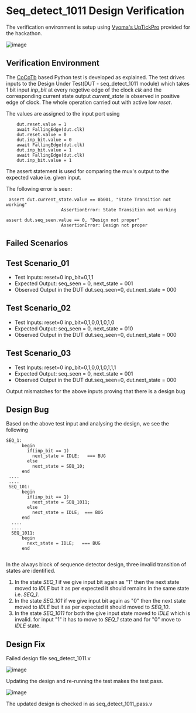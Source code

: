 # Seq_detect_1011 Design Verification

The verification environment is setup using [Vyoma's UpTickPro](https://vyomasystems.com) provided for the hackathon.


![image](https://user-images.githubusercontent.com/109664284/182092227-f7b15b25-06d5-44b5-a450-817094690cbf.png)


## Verification Environment

The [CoCoTb](https://www.cocotb.org/) based Python test is developed as explained. The test drives inputs to the Design Under Test(DUT - seq_detect_1011 module) which takes 1 bit input *inp_bit* at every negetive edge of the clock *clk* and the corresponding current state output *current_state* is observed in positive edge of clock. The whole operation carried out with active low *reset*.

The values are assigned to the input port using 
```
    dut.reset.value = 1
    await FallingEdge(dut.clk) 
    dut.reset.value = 0
    dut.inp_bit.value = 0
    await FallingEdge(dut.clk)
    dut.inp_bit.value = 1
    await FallingEdge(dut.clk)
    dut.inp_bit.value = 1

```
The assert statement is used for comparing the mux's output to the expected value i.e. given input.

The following error is seen:
```
 assert dut.current_state.value == 0b001, "State Transition not working"
                     AssertionError: State Transition not working
```
```
assert dut.seq_seen.value == 0, "Design not proper"
                     AssertionError: Design not proper
```
## Failed Scenarios


## Test Scenario_01
- Test Inputs: reset=0 inp_bit=0,1,1
- Expected Output: seq_seen = 0, next_state = 001 
- Observed Output in the DUT dut.seq_seen=0, dut.next_state = 000

## Test Scenario_02
- Test Inputs: reset=0 inp_bit=0,1,0,0,1,0,1,0
- Expected Output: seq_seen = 0, next_state = 010 
- Observed Output in the DUT dut.seq_seen=0, dut.next_state = 000

## Test Scenario_03
- Test Inputs: reset=0 inp_bit=0,1,0,0,1,0,1,1,1
- Expected Output: seq_seen = 0, next_state = 001 
- Observed Output in the DUT dut.seq_seen=0, dut.next_state = 000

Output mismatches for the above inputs proving that there is a design bug

## Design Bug
Based on the above test input and analysing the design, we see the following

```
SEQ_1:
      begin
        if(inp_bit == 1)
          next_state = IDLE;   === BUG
        else
          next_state = SEQ_10;
      end
 ....
 ....
 SEQ_101:
      begin
        if(inp_bit == 1)
          next_state = SEQ_1011;
        else
          next_state = IDLE;  === BUG
      end
  ....
  ....
  SEQ_1011:
      begin
        next_state = IDLE;   === BUG
      end
 
```
In the always block of sequence detector design, three invalid transition of states are identified. 
1. In the state *SEQ_1* if we give input bit again as "1" then the next state moved to *IDLE* but it as per expected it should remains in the same state i.e. *SEQ_1*.
2. In the state *SEQ_101* if we give input bit again as "0" then the next state moved to *IDLE* but it as per expected it should moved to *SEQ_10*.
3. In the state *SEQ_1011* for both the give input state moved to *IDLE* which is invalid. for input "1" it has to move to *SEQ_1* state and for "0" move to *IDLE* state.

## Design Fix

Failed design file seq_detect_1011.v

![image](https://user-images.githubusercontent.com/109664284/182150696-e80c5250-bbb5-45c9-a5e4-75d8cf72f1da.png)

Updating the design and re-running the test makes the test pass.

![image](https://user-images.githubusercontent.com/109664284/182150623-efc79284-55c8-4e95-9d8b-8317edd4649c.png)

The updated design is checked in as seq_detect_1011_pass.v
